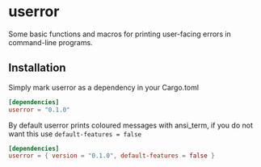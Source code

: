# userror

Some basic functions and macros for printing user-facing errors in command-line programs.

## Installation

Simply mark userror as a dependency in your Cargo.toml

```toml
[dependencies]
userror = "0.1.0"
```

By default userror prints coloured messages with ansi_term, if you do not want this use
`default-features = false`

```toml
[dependencies]
userror = { version = "0.1.0", default-features = false }
```
